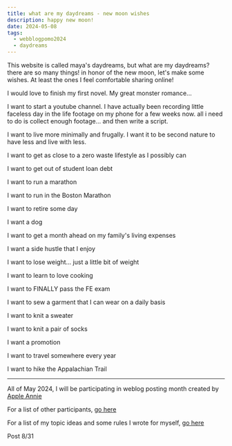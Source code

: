 ```yaml
---
title: what are my daydreams - new moon wishes
description: happy new moon!
date: 2024-05-08
tags:
  - webblogpomo2024
  - daydreams
---
```


This website is called maya's daydreams, but what are my daydreams? there are so many things! in honor of the new moon, let's make some wishes. At least the ones I feel comfortable sharing online!

I would love to finish my first novel. My great monster romance...

I want to start a youtube channel. I have actually been recording little faceless day in the life footage on my phone for a few weeks now. all i need to do is collect enough footage... and then write a script.

I want to live more minimally and frugally. I want it to be second nature to have less and live with less.

I want to get as close to a zero waste lifestyle as I possibly can

I want to get out of student loan debt

I want to run a marathon

I want to run in the Boston Marathon

I want to retire some day

I want a dog

I want to get a month ahead on my family's living expenses

I want a side hustle that I enjoy

I want to lose weight... just a little bit of weight

I want to learn to love cooking

I want to FINALLY pass the FE exam

I want to sew a garment that I can wear on a daily basis

I want to knit a sweater

I want to knit a pair of socks

I want a promotion

I want to travel somewhere every year

I want to hike the Appalachian Trail

---
All of May 2024, I will be participating in weblog posting month created by <a href="https://weblog.anniegreens.lol/weblog-posting-month-2024">Apple Annie</a>

For a list of other participants, <a href="https://weblog.anniegreens.lol/weblog-posting-month-2024/participators">go here</a>

For a list of my topic ideas and some rules I wrote for myself, <a href="/weblogpomo2024/">go here</a>

Post 8/31